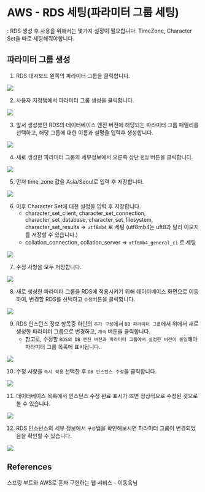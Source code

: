 # AWS - RDS 세팅(파라미터 그룹 세팅)
: RDS 생성 후 사용을 위해서는 몇가지 설정이 필요합니다. TimeZone, Character Set을 따로 세팅해줘야합니다.

## 파라미터 그룹 생성

1. RDS 대시보드 왼쪽의 파라미터 그룹을 클릭합니다.

![](../img/aws/rds_parameter_01.png)

2. 사용자 지정탭에서 파라미터 그룹 생성을 클릭합니다.

![](../img/aws/rds_parameter_02.png)

3. 앞서 생성했던 RDS의 데이터베이스 엔진 버전에 해당되는 파라미터 그룹 패밀리를 선택하고, 해당 그룹에 대한 이름과 설명을 입력후 생성합니다.

![](../img/aws/rds_parameter_03.png)

4. 새로 생성한 파라미터 그룹의 세부정보에서 오른쪽 상단 `편집` 버튼을 클릭합니다.

![](../img/aws/rds_parameter_04.png)

5. 먼저 time_zone 값을 Asia/Seoul로 입력 후 저장합니다.

![](../img/aws/rds_parameter_12.png)

6. 이후 Character Set에 대한 설정을 입력 후 저장합니다.
   - character_set_client, character_set_connection, character_set_database, character_set_filesystem, character_set_results => `utf8mb4` 로 세팅 (utf8mb4는 uft8과 달리 이모지를 저장할 수 있습니다.)
   - collation_connection, collation_server => `utf8mb4_general_ci` 로 세팅

![](../img/aws/rds_parameter_05.png)

7. 수정 사항을 모두 저장합니다.

![](../img/aws/rds_parameter_06.png)

8. 새로 생성한 파라미터 그룹을 RDS에 적용시키기 위해 데이터베이스 화면으로 이동하여, 변경할 RDS를 선택하고 `수정`버튼을 클릭합니다.

![](../img/aws/rds_parameter_07.png)

9. RDS 인스턴스 정보 항목중 하단의 `추가 구성`에서 `DB 파라미터 그룹`에서 위에서 새로 생성한 파라미터 그룹으로 변경하고, `계속` 버튼을 클릭합니다.
   - 참고로, 수정할 `RDS의 DB 엔진 버전과 파라미터 그룹에서 설정한 버전이 동일`해야 파라미터 그룹 목록에 표시됩니다. 

![](../img/aws/rds_parameter_08.png)

10. 수정 사항을 `즉시 적용` 선택한 후 `DB 인스턴스 수정`을 클릭합니다.

![](../img/aws/rds_parameter_09.png)

11. 데이터베이스 목록에서 인스턴스 수정 완료 표시가 뜨면 정상적으로 수정된 것으로 볼 수 있습니다.

![](../img/aws/rds_parameter_10.png)

12. RDS 인스턴스의 세부 정보에서 `구성`탭을 확인해보시면 파라미터 그룹이 변경되었음을 확인할 수 있습니다.

![](../img/aws/rds_parameter_11.png)

## References
스프링 부트와 AWS로 혼자 구현하는 웹 서비스 - 이동욱님<br>